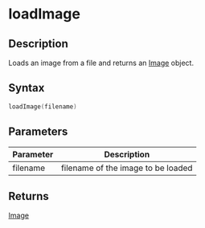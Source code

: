 # loadImage

## Description

Loads an image from a file and returns an [Image](image_) object.

## Syntax

```c
loadImage(filename)
```

## Parameters

| Parameter | Description                        |
| --------- | ---------------------------------- |
| filename  | filename of the image to be loaded |

## Returns

[Image](image_)

